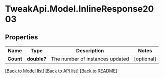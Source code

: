 # TweakApi.Model.InlineResponse2003
## Properties

Name | Type | Description | Notes
------------ | ------------- | ------------- | -------------
**Count** | **double?** | The number of instances updated | [optional] 

[[Back to Model list]](../README.md#documentation-for-models) [[Back to API list]](../README.md#documentation-for-api-endpoints) [[Back to README]](../README.md)

